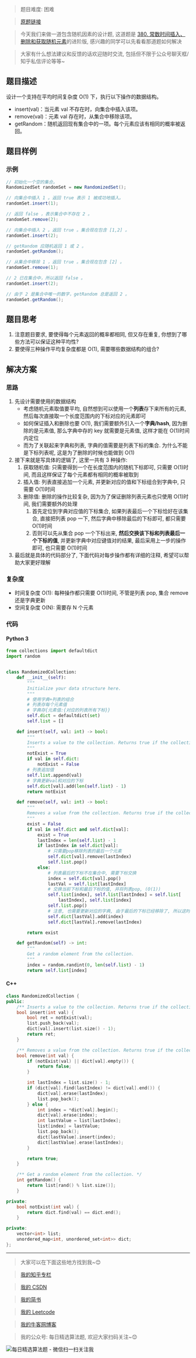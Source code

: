 > 题目难度: 困难

> [原题链接](https://leetcode-cn.com/problems/insert-delete-getrandom-o1-duplicates-allowed)

> 今天我们来做一道包含随机因素的设计题, 这道题是 [380. 常数时间插入、删除和获取随机元素](https://leetcode-cn.com/problems/insert-delete-getrandom-o1/)的进阶版, 感兴趣的同学可以先看看那道题如何解决

> 大家有什么想法建议和反馈的话欢迎随时交流, 包括但不限于公众号聊天框/知乎私信评论等等~

## 题目描述

设计一个支持在平均时间复杂度 O(1) 下，执行以下操作的数据结构。

- insert(val)：当元素 val 不存在时，向集合中插入该项。
- remove(val)：元素 val 存在时，从集合中移除该项。
- getRandom：随机返回现有集合中的一项。每个元素应该有相同的概率被返回。

## 题目样例

### 示例

```java
// 初始化一个空的集合。
RandomizedSet randomSet = new RandomizedSet();

// 向集合中插入 1 。返回 true 表示 1 被成功地插入。
randomSet.insert(1);

// 返回 false ，表示集合中不存在 2 。
randomSet.remove(2);

// 向集合中插入 2 。返回 true 。集合现在包含 [1,2] 。
randomSet.insert(2);

// getRandom 应随机返回 1 或 2 。
randomSet.getRandom();

// 从集合中移除 1 ，返回 true 。集合现在包含 [2] 。
randomSet.remove(1);

// 2 已在集合中，所以返回 false 。
randomSet.insert(2);

// 由于 2 是集合中唯一的数字，getRandom 总是返回 2 。
randomSet.getRandom();
```

## 题目思考

1. 注意题目要求, 要使得每个元素返回的概率都相同, 但又存在重复, 你想到了哪些方法可以保证这种平均性?
2. 要使得三种操作平均复杂度都是 O(1), 需要哪些数据结构的组合?

## 解决方案

### 思路

1. 先设计需要使用的数据结构
   - 考虑随机元素取值要平均, 自然想到可以使用一个**列表**存下来所有的元素, 然后每次直接取一个长度范围内的下标对应的元素即可
   - 如何保证插入和删除也要 O(1), 我们需要额外引入一个**字典/hash**, 因为删除的是元素值, 那么字典中存的 key 就需要是元素值, 这样才能在 O(1)时间内定位
   - 而为了关联起来字典和列表, 字典的值需要是列表下标的集合. 为什么不能是下标列表呢, 这是为了删除的时候也能做到 O(1)
2. 接下来就是写具体的逻辑了, 这里一共有 3 种操作:
   1. 获取随机值: 只需要得到一个在长度范围内的随机下标即可, 只需要 O(1)时间, 而且这样保证了每个元素都有相同的概率被取到
   2. 插入值: 列表直接追加一个元素, 并更新对应的值和下标组合到字典中, 只需要 O(1)时间
   3. 删除值: 删除的操作比较复杂, 因为为了保证删除列表元素也只使用 O(1)时间, 我们需要额外的处理
      1. 首先定位到字典对应值的下标集合, 如果列表最后一个下标恰好在该集合, 直接把列表 pop 一下, 然后字典中移除最后的下标即可, 都只需要 O(1)时间
      2. 否则可以先从集合 pop 一个下标出来, **然后交换该下标和列表最后一个下标的值**, 并更新字典中对应键值对的结果, 最后采用上一步的操作即可, 也只需要 O(1)时间
3. 最后就是具体的代码部分了, 下面代码对每步操作都有详细的注释, 希望可以帮助大家更好理解

### 复杂度

- 时间复杂度 O(1): 每种操作都只需要 O(1)时间, 不管是列表 pop, 集合 remove 还是字典更新
- 空间复杂度 O(N): 需要存 N 个元素

### 代码

#### Python 3

```python
from collections import defaultdict
import random


class RandomizedCollection:
    def __init__(self):
        """
        Initialize your data structure here.
        """
        # 使用字典+列表的组合
        # 列表存每个元素值
        # 字典存{元素值:{对应的列表所有下标}}
        self.dict = defaultdict(set)
        self.list = []

    def insert(self, val: int) -> bool:
        """
        Inserts a value to the collection. Returns true if the collection did not already contain the specified element.
        """
        notExist = True
        if val in self.dict:
            notExist = False
        # 列表追加值
        self.list.append(val)
        # 字典更新val和对应的下标
        self.dict[val].add(len(self.list) - 1)
        return notExist

    def remove(self, val: int) -> bool:
        """
        Removes a value from the collection. Returns true if the collection contained the specified element.
        """
        exist = False
        if val in self.dict and self.dict[val]:
            exist = True
            lastIndex = len(self.list) - 1
            if lastIndex in self.dict[val]:
                # 只需要pop移除列表的最后一个元素
                self.dict[val].remove(lastIndex)
                self.list.pop()
            else:
                # 列表最后的下标不在集合中, 需要下标交换
                index = self.dict[val].pop()
                lastVal = self.list[lastIndex]
                # 交换当前下标和最后下标的值, 并将列表pop, (O(1))
                self.list[index], self.list[lastIndex] = self.list[
                    lastIndex], self.list[index]
                self.list.pop()
                # 注意, 也需要更新对应的字典, 由于最后的下标已经移除了, 所以这时候不需要在dict[val]中加入lastIndex
                self.dict[lastVal].add(index)
                self.dict[lastVal].remove(lastIndex)

        return exist

    def getRandom(self) -> int:
        """
        Get a random element from the collection.
        """
        index = random.randint(0, len(self.list) - 1)
        return self.list[index]
```

#### C++

```cpp
class RandomizedCollection {
public:
    /** Inserts a value to the collection. Returns true if the collection did not already contain the specified element. */
    bool insert(int val) {
        bool ret = notExist(val);
        list.push_back(val);
        dict[val].insert(list.size() - 1);
        return ret;
    }

    /** Removes a value from the collection. Returns true if the collection contained the specified element. */
    bool remove(int val) {
        if (notExist(val) || dict[val].empty()) {
            return false;
        }

        int lastIndex = list.size() - 1;
        if (dict[val].find(lastIndex) != dict[val].end()) {
            dict[val].erase(lastIndex);
            list.pop_back();
        } else {
            int index = *dict[val].begin();
            dict[val].erase(index);
            int lastValue = list[lastIndex];
            list[index] = lastValue;
            list.pop_back();
            dict[lastValue].insert(index);
            dict[lastValue].erase(lastIndex);
        }

        return true;
    }

    /** Get a random element from the collection. */
    int getRandom() {
        return list[rand() % list.size()];
    }

private:
    bool notExist(int val) {
        return dict.find(val) == dict.end();
    }

private:
    vector<int> list;
    unordered_map<int, unordered_set<int>> dict;
};
```

---

> 大家可以在下面这些地方找到我~😊

> [我的知乎专栏](https://zhuanlan.zhihu.com/c_1242508721932464128)

> [我的 CSDN](https://me.csdn.net/zjulyx1993)

> [我的简书](https://www.jianshu.com/u/3a17f1fdfd67)

> [我的 Leetcode](https://leetcode-cn.com/u/suibianfahui/)

> [我的牛客网博客](https://blog.nowcoder.net/zjulyx)

> 我的公众号: 每日精选算法题, 欢迎大家扫码关注~😊

![每日精选算法题 - 微信扫一扫关注我](https://mmbiz.qpic.cn/mmbiz_jpg/1KjZicMlYPMgZWmoL4eYcs6UcfmvsetDWME2YJyaCp9oT9z3U573FWENBNhyOByxYI0epew6O37hiaOhdh90QeJg/640?wx_fmt=jpeg&tp=webp&wxfrom=5&wx_lazy=1&wx_co=1)
